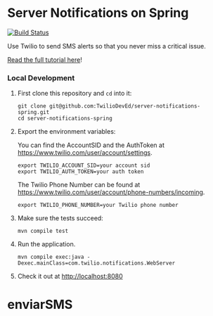 # Server Notifications on Spring

[![Build Status](https://travis-ci.org/TwilioDevEd/server-notifications-spring.svg?branch=master)](https://travis-ci.org/TwilioDevEd/server-notifications-spring)

Use Twilio to send SMS alerts so that you never miss a critical issue.

[Read the full tutorial here](https://www.twilio.com/docs/tutorials/walkthrough/server-notifications/java/spring)!

### Local Development

1. First clone this repository and `cd` into it:
   ```
   git clone git@github.com:TwilioDevEd/server-notifications-spring.git
   cd server-notifications-spring
   ```

2. Export the environment variables:

   You can find the AccountSID and the AuthToken at https://www.twilio.com/user/account/settings.

   ```
   export TWILIO_ACCOUNT_SID=your account sid
   export TWILIO_AUTH_TOKEN=your auth token
   ```

   The Twilio Phone Number can be found at https://www.twilio.com/user/account/phone-numbers/incoming.

   ```
   export TWILIO_PHONE_NUMBER=your Twilio phone number
   ```

3. Make sure the tests succeed:

   ```
   mvn compile test
   ```

4. Run the application.

   ```
   mvn compile exec:java -Dexec.mainClass=com.twilio.notifications.WebServer
   ```

5. Check it out at [http://localhost:8080](http://localhost:8080)
# enviarSMS
